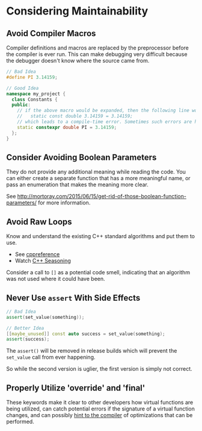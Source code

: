 # Considering Maintainability


## Avoid Compiler Macros

Compiler definitions and macros are replaced by the preprocessor before the compiler is ever run. This can make debugging very difficult because the debugger doesn't know where the source came from.

```cpp
// Bad Idea
#define PI 3.14159;

// Good Idea
namespace my_project {
  class Constants {
  public:
    // if the above macro would be expanded, then the following line would be:
    //   static const double 3.14159 = 3.14159;
    // which leads to a compile-time error. Sometimes such errors are hard to understand.
    static constexpr double PI = 3.14159;
  };
}
```

## Consider Avoiding Boolean Parameters

They do not provide any additional meaning while reading the code. You can either create a separate function that has a more meaningful name, or pass an enumeration that makes the meaning more clear.

See http://mortoray.com/2015/06/15/get-rid-of-those-boolean-function-parameters/ for more information.

## Avoid Raw Loops

Know and understand the existing C++ standard algorithms and put them to use.

 * See [cppreference](https://en.cppreference.com/w/cpp/algorithm)
 * Watch [C++ Seasoning](https://www.youtube.com/watch?v=qH6sSOr-yk8)

Consider a call to `[]` as a potential code smell, indicating that an algorithm was not used where it could have been.


## Never Use `assert` With Side Effects

```cpp
// Bad Idea
assert(set_value(something));

// Better Idea
[[maybe_unused]] const auto success = set_value(something);
assert(success);
```

The `assert()` will be removed in release builds which will prevent the `set_value` call from ever happening.

So while the second version is uglier, the first version is simply not correct.


## Properly Utilize 'override' and 'final'

These keywords make it clear to other developers how virtual functions are being utilized, can catch potential errors if the signature of a virtual function changes, and can possibly [hint to the compiler](http://stackoverflow.com/questions/7538820/how-does-the-compiler-benefit-from-cs-new-final-keyword) of optimizations that can be performed.
